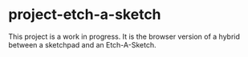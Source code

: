# project-etch-a-sketch
This project is a work in progress. It is the browser version of a hybrid between a sketchpad and an Etch-A-Sketch.